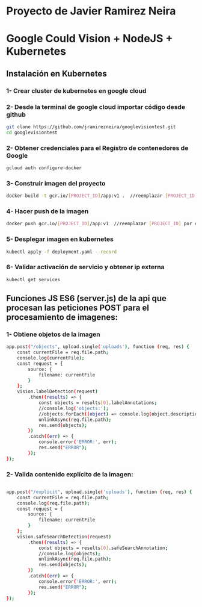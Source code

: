 # Proyecto  de Javier Ramirez Neira 
# Google Could Vision + NodeJS + Kubernetes

## Instalación en Kubernetes

### 1- Crear cluster de kubernetes en google cloud
### 2- Desde la terminal de google cloud importar código desde github
```bash
git clone https://github.com/jramirezneira/googlevisiontest.git
cd googlevisiontest
```
### 2- Obtener credenciales para el Registro de contenedores de Google
```bash
gcloud auth configure-docker
```
### 3- Construir imagen del proyecto
```bash
docker build -t gcr.io/[PROJECT_ID]/app:v1 .  //reemplazar [PROJECT_ID] por el id del proyecto en google cloud
```
### 4- Hacer push de la imagen
```bash
docker push gcr.io/[PROJECT_ID]/app:v1  //reemplazar [PROJECT_ID] por el id del proyecto en google cloud
```
### 5- Desplegar imagen en kubernetes
```bash
kubectl apply -f deployment.yaml --record
```
### 6- Validar activación de servicio y obtener ip externa
```bash
kubectl get services
```

## Funciones JS ES6 (server.js) de la api que procesan las peticiones POST para el procesamiento de imagenes:

### 1- Obtiene objetos de la imagen
```bash
app.post("/objects", upload.single('uploads'), function (req, res) {
    const currentFile = req.file.path;
    console.log(currentFile);
    const request = {
        source: {
            filename: currentFile
        }
    };
    vision.labelDetection(request)
        .then((results) => {
            const objects = results[0].labelAnnotations;
            //console.log('objects:');
            //objects.forEach((object) => console.log(object.description));
            unlinkAsync(req.file.path);
            res.send(objects);
        })
        .catch((err) => {
            console.error('ERROR:', err);
            res.send("ERROR");
        });
});
```

### 2- Valida contenido explícito de la imagen:
```bash

app.post("/explicit", upload.single('uploads'), function (req, res) {
    const currentFile = req.file.path;
    console.log(req.file.path);
    const request = {
        source: {
            filename: currentFile
        }
    }; 
    vision.safeSearchDetection(request)
        .then((results) => {
            const objects = results[0].safeSearchAnnotation;
            //console.log(objects);
            unlinkAsync(req.file.path);
            res.send(objects);
        })
        .catch((err) => {
            console.error('ERROR:', err);
            res.send("ERROR");
        });
});
```